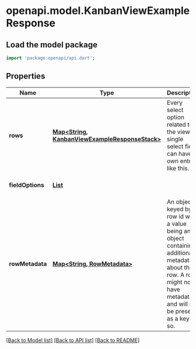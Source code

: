 # openapi.model.KanbanViewExampleResponse

## Load the model package
```dart
import 'package:openapi/api.dart';
```

## Properties
Name | Type | Description | Notes
------------ | ------------- | ------------- | -------------
**rows** | [**Map<String, KanbanViewExampleResponseStack>**](KanbanViewExampleResponseStack.md) | Every select option related to the view's single select field can have its own entry like this. | [default to const {}]
**fieldOptions** | [**List<KanbanViewFieldOptions>**](KanbanViewFieldOptions.md) |  | [default to const []]
**rowMetadata** | [**Map<String, RowMetadata>**](RowMetadata.md) | An object keyed by row id with a value being an object containing additional metadata about that row. A row might not have metadata and will not be present as a key if so. | [optional] [default to const {}]

[[Back to Model list]](../README.md#documentation-for-models) [[Back to API list]](../README.md#documentation-for-api-endpoints) [[Back to README]](../README.md)


